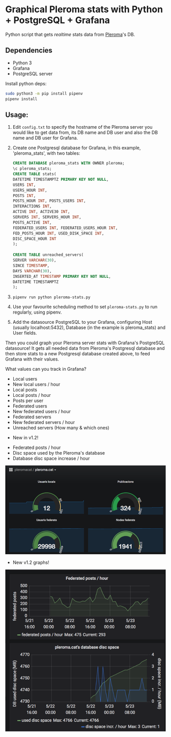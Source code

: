 # Graphical Pleroma stats with Python + PostgreSQL + Grafana

Python script that gets *realtime* stats data from [Pleroma](https://pleroma.social)'s DB.

## Dependencies

-   Python 3
-   Grafana
-   PostgreSQL server 

Install python deps:

```bash
sudo python3 -m pip install pipenv
pipenv install
```

## Usage:

1. Edit `config.txt` to specify the hostname of the Pleroma server you would like to get data from, its DB 
   name and DB user and also the DB name and DB user for Grafana.

2. Create one Postgresql database for Grafana, in this example, 'pleroma_stats', with two tables:

    ```sql
    CREATE DATABASE pleroma_stats WITH OWNER pleroma;
    \c pleroma_stats;
    CREATE TABLE stats(
    DATETIME TIMESTAMPTZ PRIMARY KEY NOT NULL,
    USERS INT,
    USERS_HOUR INT,
    POSTS INT,
    POSTS_HOUR INT, POSTS_USERS INT,
    INTERACTIONS INT,
    ACTIVE INT, ACTIVE30 INT,
    SERVERS INT, SERVERS_HOUR INT,
    POSTS_ACTIVE INT,
    FEDERATED_USERS INT, FEDERATED_USERS_HOUR INT,
    FED_POSTS_HOUR INT, USED_DISK_SPACE INT,
    DISC_SPACE_HOUR INT
    );
    
    CREATE TABLE unreached_servers(
    SERVER VARCHAR(30),
    SINCE TIMESTAMP,
    DAYS VARCHAR(30),
    INSERTED_AT TIMESTAMP PRIMARY KEY NOT NULL,
    DATETIME TIMESTAMPTZ
    );
    ```

3. `pipenv run python pleroma-stats.py`
4. Use your favourite scheduling method to set `pleroma-stats.py` to run regularly, using pipenv.
5. Add the datasource PostgreSQL to your Grafana, configuring Host (usually localhost:5432), Database (in the example is pleroma_stats) and User fields. 

Then you could graph your Pleroma server stats with Grafana's PostgreSQL datasource!
It gets all needed data from Pleroma's Postgresql database and then store stats to a new Postgresql database created above, to feed Grafana with their values.

What values can you track in Grafana?

- Local users
- New local users / hour
- Local posts
- Local posts / hour
- Posts per user
- Federated users
- New federated users / hour
- Federated servers
- New federated servers / hour
- Unreached servers (How many & which ones)

* New in v1.2!
- Federated posts / hour 
- Disc space used by the Pleroma's database
- Database disc space increase / hour

![Grafana showing Pleroma stats](Pleromastats.png)

* New v1.2 graphs!

![v1.2 - New graphs](v1.2-graphs.png)
